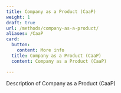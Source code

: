 ```yaml
---
title: Company as a Product (CaaP)
weight: 1
draft: true
url: /methods/company-as-a-product/
aliases: /CaaP
card:
  button:
    content: More info
  title: Company as a Product (CaaP)
  content: Company as a Product (CaaP)

---
```




Description of Company as a Product (CaaP)


